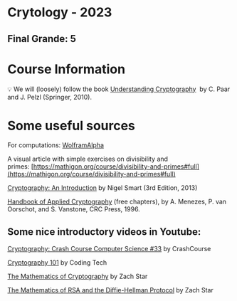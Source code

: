 # Crytology - 2023
## Final Grande: 5 

# Course Information

<aside>
  
💡 We will (loosely) follow the book [Understanding Cryptography](http://www.crypto-textbook.com/)  by C. Paar and J. Pelzl (Springer, 2010).

</aside>

# **Some useful sources**

For computations: [WolframAlpha](https://www.wolframalpha.com/)

A visual article with simple exercises on divisibility and primes: [https://mathigon.org/course/divisibility-and-primes#full](https://mathigon.org/course/divisibility-and-primes#full)

[Cryptography: An Introduction](http://uru.ac.in/uruonlinelibrary/Cyber_Security/Intro%20To%20Cryptography.pdf) by Nigel Smart (3rd Edition, 2013)

[Handbook of Applied Cryptography](http://cacr.uwaterloo.ca/hac/) (free chapters), by A. Menezes, P. van Oorschot, and S. Vanstone, CRC Press, 1996.

## Some nice introductory videos in Youtube:

[Cryptography: Crash Course Computer Science #33](https://youtu.be/jhXCTbFnK8o) by CrashCourse

[Cryptography 101](https://youtu.be/fwD8P1Fn3yQ) by Coding Tech

[The Mathematics of Cryptography](https://youtu.be/uNzaMrcuTM0) by Zach Star

[The Mathematics of RSA and the Diffie-Hellman Protocol](https://youtu.be/xmwxDHX6xUc) by Zach Star
